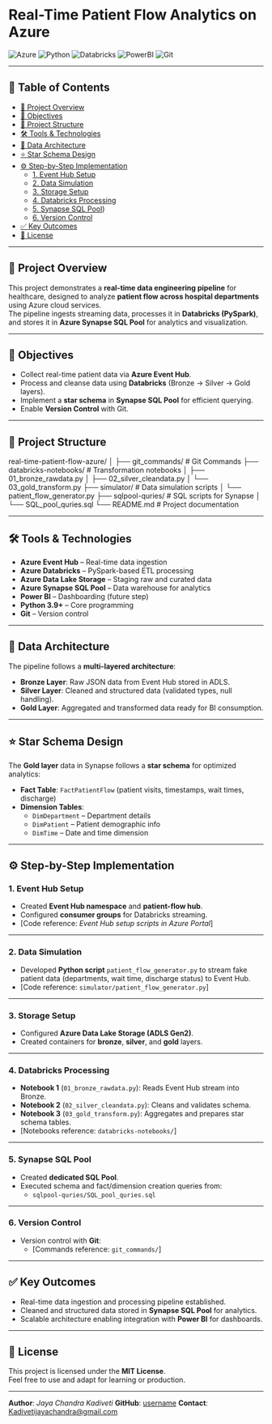 # Real-Time Patient Flow Analytics on Azure

![Azure](https://img.shields.io/badge/Azure-Cloud-blue?logo=microsoft-azure&style=flat-square)
![Python](https://img.shields.io/badge/Python-3.9+-yellow?logo=python&style=flat-square)
![Databricks](https://img.shields.io/badge/Databricks-PySpark-red?logo=databricks&style=flat-square)
![PowerBI](https://img.shields.io/badge/Power%20BI-Dashboard-orange?logo=power-bi&style=flat-square)
![Git](https://img.shields.io/badge/Git-CI%2FCD-green?logo=git&style=flat-square)

---

## 📑 Table of Contents
- [📌 Project Overview](#-project-overview)
- [🎯 Objectives](#-objectives)
- [📂 Project Structure](#-project-structure)
- [🛠️ Tools & Technologies](#️-tools--technologies)
- [📐 Data Architecture](#-data-architecture)
- [⭐ Star Schema Design](#-star-schema-design)
- [⚙️ Step-by-Step Implementation](#️-step-by-step-implementation)
  - [1. Event Hub Setup](#1-event-hub-setup)
  - [2. Data Simulation](#2-data-simulation)
  - [3. Storage Setup](#3-storage-setup)
  - [4. Databricks Processing](#4-databricks-processing)
  - [5. Synapse SQL Pool](#5-synapse-sql-pool))
  - [6. Version Control](#6-version-control)
- [✅ Key Outcomes](#-key-outcomes)
- [📜 License](#-license)

---

## 📌 Project Overview
This project demonstrates a **real-time data engineering pipeline** for healthcare, designed to analyze **patient flow across hospital departments** using Azure cloud services.  
The pipeline ingests streaming data, processes it in **Databricks (PySpark)**, and stores it in **Azure Synapse SQL Pool** for analytics and visualization.

---

## 🎯 Objectives
- Collect real-time patient data via **Azure Event Hub**.
- Process and cleanse data using **Databricks** (Bronze → Silver → Gold layers).
- Implement a **star schema** in **Synapse SQL Pool** for efficient querying.
- Enable **Version Control** with Git.

---

## 📂 Project Structure
real-time-patient-flow-azure/
│
├── git_commands/ # Git Commands
├── databricks-notebooks/ # Transformation notebooks
│ ├── 01_bronze_rawdata.py
│ ├── 02_silver_cleandata.py
│ └── 03_gold_transform.py
├── simulator/ # Data simulation scripts
│ └── patient_flow_generator.py
├── sqlpool-quries/ # SQL scripts for Synapse
│ └── SQL_pool_quries.sql
└── README.md # Project documentation

---

## 🛠️ Tools & Technologies
- **Azure Event Hub** – Real-time data ingestion
- **Azure Databricks** – PySpark-based ETL processing
- **Azure Data Lake Storage** – Staging raw and curated data
- **Azure Synapse SQL Pool** – Data warehouse for analytics
- **Power BI** – Dashboarding (future step)
- **Python 3.9+** – Core programming
- **Git** – Version control

---

## 📐 Data Architecture
The pipeline follows a **multi-layered architecture**:
- **Bronze Layer**: Raw JSON data from Event Hub stored in ADLS.
- **Silver Layer**: Cleaned and structured data (validated types, null handling).
- **Gold Layer**: Aggregated and transformed data ready for BI consumption.

---

## ⭐ Star Schema Design
The **Gold layer** data in Synapse follows a **star schema** for optimized analytics:
- **Fact Table**: `FactPatientFlow` (patient visits, timestamps, wait times, discharge)
- **Dimension Tables**:
  - `DimDepartment` – Department details
  - `DimPatient` – Patient demographic info
  - `DimTime` – Date and time dimension

---

## ⚙️ Step-by-Step Implementation

### **1. Event Hub Setup**
- Created **Event Hub namespace** and **patient-flow hub**.
- Configured **consumer groups** for Databricks streaming.
- [Code reference: *Event Hub setup scripts in Azure Portal*]

---

### **2. Data Simulation**
- Developed **Python script** `patient_flow_generator.py` to stream fake patient data (departments, wait time, discharge status) to Event Hub.
- [Code reference: `simulator/patient_flow_generator.py`]

---

### **3. Storage Setup**
- Configured **Azure Data Lake Storage (ADLS Gen2)**.
- Created containers for **bronze**, **silver**, and **gold** layers.

---

### **4. Databricks Processing**
- **Notebook 1** (`01_bronze_rawdata.py`): Reads Event Hub stream into Bronze.
- **Notebook 2** (`02_silver_cleandata.py`): Cleans and validates schema.
- **Notebook 3** (`03_gold_transform.py`): Aggregates and prepares star schema tables.
- [Notebooks reference: `databricks-notebooks/`]

---

### **5. Synapse SQL Pool**
- Created **dedicated SQL Pool**.
- Executed schema and fact/dimension creation queries from:
  - `sqlpool-quries/SQL_pool_quries.sql`

---

### **6. Version Control**
- Version control with **Git**:
  - [Commands reference: `git_commands/`]

---

## ✅ Key Outcomes
- Real-time data ingestion and processing pipeline established.
- Cleaned and structured data stored in **Synapse SQL Pool** for analytics.
- Scalable architecture enabling integration with **Power BI** for dashboards.

---

## 📜 License
This project is licensed under the **MIT License**.  
Feel free to use and adapt for learning or production.

---

**Author**: *Jaya Chandra Kadiveti* 
**GitHub**: [username](https://github.com/Jay61616) 
**Contact**: [Kadivetijayachandra@gmail.com](mailto:Kadivetijayachandra@gmail.com)
